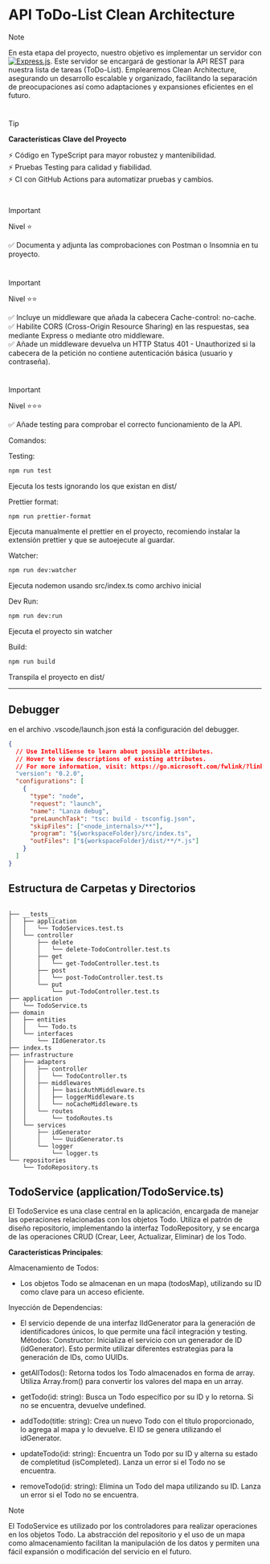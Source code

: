 

# API ToDo-List Clean Architecture

> [!NOTE]
> En esta etapa del proyecto, nuestro objetivo es implementar un servidor con [![Express.js](https://img.shields.io/badge/-Expressjs-black?style=flat&logo=express)](https://expressjs.com/).
> Este servidor se encargará de gestionar la API REST para nuestra lista de tareas (ToDo-List). 
> Emplearemos Clean Architecture, asegurando un desarrollo escalable y organizado, facilitando la separación de preocupaciones así como adaptaciones y expansiones eficientes en el futuro.





#

> [!TIP]
> **Características Clave del Proyecto**
>
> ⚡️ Código en TypeScript para mayor robustez y mantenibilidad.<br>
> ⚡️ Pruebas Testing para calidad y fiabilidad.<br>
> ⚡️ CI con GitHub Actions para automatizar pruebas y cambios.

#

> [!IMPORTANT]
> Nivel ⭐️
>
> ✅ Documenta y adjunta las comprobaciones con Postman o Insomnia en tu proyecto.

#

> [!IMPORTANT]
> Nivel ⭐️⭐️
>
> ✅ Incluye un middleware que añada la cabecera Cache-control: no-cache.<br>
> ✅ Habilite CORS (Cross-Origin Resource Sharing) en las respuestas, sea mediante Express o mediante otro middleware.<br>
> ✅ Añade un middleware devuelva un HTTP Status 401 - Unauthorized si la cabecera de la petición no contiene autenticación básica (usuario y contraseña).

#

> [!IMPORTANT]
> Nivel ⭐️⭐️⭐️
>
> ✅ Añade testing para comprobar el correcto funcionamiento de la API.

Comandos:

Testing:

```sh
npm run test
```

Ejecuta los tests ignorando los que existan en dist/

Prettier format:

```sh
npm run prettier-format
```

Ejecuta manualmente el prettier en el proyecto, recomiendo instalar la extensión prettier y que se autoejecute al guardar.

Watcher:

```sh
npm run dev:watcher
```

Ejecuta nodemon usando src/index.ts como archivo inicial

Dev Run:

```sh
npm run dev:run
```

Ejecuta el proyecto sin watcher

Build:

```sh
npm run build
```

Transpila el proyecto en dist/

---

## Debugger

en el archivo .vscode/launch.json está la configuración del debugger.

```json
{
  // Use IntelliSense to learn about possible attributes.
  // Hover to view descriptions of existing attributes.
  // For more information, visit: https://go.microsoft.com/fwlink/?linkid=830387
  "version": "0.2.0",
  "configurations": [
    {
      "type": "node",
      "request": "launch",
      "name": "Lanza debug",
      "preLaunchTask": "tsc: build - tsconfig.json",
      "skipFiles": ["<node_internals>/**"],
      "program": "${workspaceFolder}/src/index.ts",
      "outFiles": ["${workspaceFolder}/dist/**/*.js"]
    }
  ]
}
```

## Estructura de Carpetas y Directorios

```

├── __tests__
│   ├── application
│   │   └── TodoServices.test.ts
│   └── controller
│       ├── delete
│       │   └── delete-TodoController.test.ts
│       ├── get
│       │   └── get-TodoController.test.ts
│       ├── post
│       │   └── post-TodoController.test.ts
│       └── put
│           └── put-TodoController.test.ts
├── application
│   └── TodoService.ts
├── domain
│   ├── entities
│   │   └── Todo.ts
│   └── interfaces
│       └── IIdGenerator.ts
├── index.ts
├── infrastructure
│   ├── adapters
│   │   ├── controller
│   │   │   └── TodoController.ts
│   │   ├── middlewares
│   │   │   ├── basicAuthMiddleware.ts
│   │   │   ├── loggerMiddleware.ts
│   │   │   └── noCacheMiddleware.ts
│   │   └── routes
│   │       └── todoRoutes.ts
│   └── services
│       ├── idGenerator
│       │   └── UuidGenerator.ts
│       └── logger
│           └── logger.ts
└── repositories
    └── TodoRepository.ts

```

## TodoService (application/TodoService.ts)

El TodoService es una clase central en la aplicación, encargada de manejar las operaciones relacionadas con los objetos Todo.
Utiliza el patrón de diseño repositorio, implementando la interfaz TodoRepository, y se encarga de las operaciones CRUD (Crear, Leer, Actualizar, Eliminar) de los Todo.

**Características Principales**:

Almacenamiento de Todos:

- Los objetos Todo se almacenan en un mapa (todosMap), utilizando su ID como clave para un acceso eficiente.

Inyección de Dependencias:

- El servicio depende de una interfaz IIdGenerator para la generación de identificadores únicos, lo que permite una fácil integración y testing.
  Métodos:
  Constructor: Inicializa el servicio con un generador de ID (idGenerator). Esto permite utilizar diferentes estrategias para la generación de IDs, como UUIDs.

- getAllTodos(): Retorna todos los Todo almacenados en forma de array. Utiliza Array.from() para convertir los valores del mapa en un array.

- getTodo(id: string): Busca un Todo específico por su ID y lo retorna. Si no se encuentra, devuelve undefined.

- addTodo(title: string): Crea un nuevo Todo con el título proporcionado, lo agrega al mapa y lo devuelve. El ID se genera utilizando el idGenerator.

- updateTodo(id: string): Encuentra un Todo por su ID y alterna su estado de completitud (isCompleted). Lanza un error si el Todo no se encuentra.

- removeTodo(id: string): Elimina un Todo del mapa utilizando su ID. Lanza un error si el Todo no se encuentra.

> [!NOTE]
> El TodoService es utilizado por los controladores para realizar operaciones en los objetos Todo.
> La abstracción del repositorio y el uso de un mapa como almacenamiento facilitan la manipulación de los datos y permiten una fácil expansión o modificación del servicio en el futuro.
